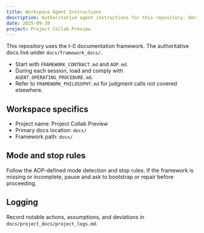 ```yaml
---
title: Workspace Agent Instructions
description: Authoritative agent instructions for this repository. Derived from the t-0 docs framework template.
date: 2025-09-30
project: Project Collab Preview
---
```


This repository uses the t-0 documentation framework. The authoritative docs live under `docs/framework_docs/`.

- Start with `FRAMEWORK_CONTRACT.md` and `AOP.md`.
- During each session, load and comply with `AGENT_OPERATING_PROCEDURE.md`.
- Refer to `FRAMEWORK_PHILOSOPHY.md` for judgment calls not covered elsewhere.

## Workspace specifics

- Project name: Project Collab Preview
- Primary docs location: `docs/`
- Framework path: `docs/`

## Mode and stop rules

Follow the AOP-defined mode detection and stop rules. If the framework is missing or incomplete, pause and ask to bootstrap or repair before proceeding.

## Logging

Record notable actions, assumptions, and deviations in `docs/project_docs/project_logs.md`.
